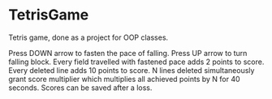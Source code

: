 # TetrisGame

Tetris game, done as a project for OOP classes.

Press DOWN arrow to fasten the pace of falling.
Press UP arrow to turn falling block.
Every field travelled with fastened pace adds 2 points to score.
Every deleted line adds 10 points to score.
N lines deleted simultaneously grant score multiplier which multiplies all achieved points by N for 40 seconds.
Scores can be saved after a loss.

